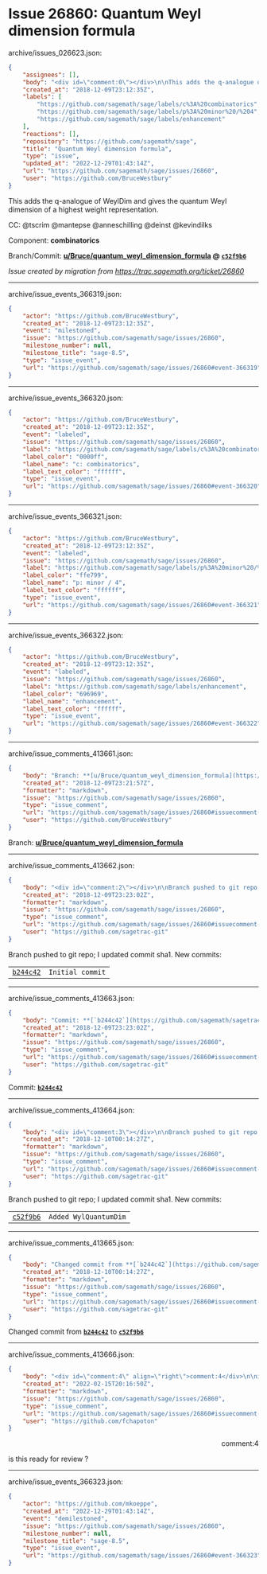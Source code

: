 # Issue 26860: Quantum Weyl dimension formula

archive/issues_026623.json:
```json
{
    "assignees": [],
    "body": "<div id=\"comment:0\"></div>\n\nThis adds the q-analogue of WeylDim and gives the quantum Weyl dimension of a highest weight representation.\n\nCC:  @tscrim @mantepse @anneschilling @deinst @kevindilks\n\nComponent: **combinatorics**\n\nBranch/Commit: **[u/Bruce/quantum_weyl_dimension_formula](https://github.com/sagemath/sagetrac-mirror/tree/u/Bruce/quantum_weyl_dimension_formula) @ [`c52f9b6`](https://github.com/sagemath/sagetrac-mirror/commit/c52f9b6d162994ba435073ad1897e19a6bda1191)**\n\n_Issue created by migration from https://trac.sagemath.org/ticket/26860_\n\n",
    "created_at": "2018-12-09T23:12:35Z",
    "labels": [
        "https://github.com/sagemath/sage/labels/c%3A%20combinatorics",
        "https://github.com/sagemath/sage/labels/p%3A%20minor%20/%204",
        "https://github.com/sagemath/sage/labels/enhancement"
    ],
    "reactions": [],
    "repository": "https://github.com/sagemath/sage",
    "title": "Quantum Weyl dimension formula",
    "type": "issue",
    "updated_at": "2022-12-29T01:43:14Z",
    "url": "https://github.com/sagemath/sage/issues/26860",
    "user": "https://github.com/BruceWestbury"
}
```
<div id="comment:0"></div>

This adds the q-analogue of WeylDim and gives the quantum Weyl dimension of a highest weight representation.

CC:  @tscrim @mantepse @anneschilling @deinst @kevindilks

Component: **combinatorics**

Branch/Commit: **[u/Bruce/quantum_weyl_dimension_formula](https://github.com/sagemath/sagetrac-mirror/tree/u/Bruce/quantum_weyl_dimension_formula) @ [`c52f9b6`](https://github.com/sagemath/sagetrac-mirror/commit/c52f9b6d162994ba435073ad1897e19a6bda1191)**

_Issue created by migration from https://trac.sagemath.org/ticket/26860_





---

archive/issue_events_366319.json:
```json
{
    "actor": "https://github.com/BruceWestbury",
    "created_at": "2018-12-09T23:12:35Z",
    "event": "milestoned",
    "issue": "https://github.com/sagemath/sage/issues/26860",
    "milestone_number": null,
    "milestone_title": "sage-8.5",
    "type": "issue_event",
    "url": "https://github.com/sagemath/sage/issues/26860#event-366319"
}
```



---

archive/issue_events_366320.json:
```json
{
    "actor": "https://github.com/BruceWestbury",
    "created_at": "2018-12-09T23:12:35Z",
    "event": "labeled",
    "issue": "https://github.com/sagemath/sage/issues/26860",
    "label": "https://github.com/sagemath/sage/labels/c%3A%20combinatorics",
    "label_color": "0000ff",
    "label_name": "c: combinatorics",
    "label_text_color": "ffffff",
    "type": "issue_event",
    "url": "https://github.com/sagemath/sage/issues/26860#event-366320"
}
```



---

archive/issue_events_366321.json:
```json
{
    "actor": "https://github.com/BruceWestbury",
    "created_at": "2018-12-09T23:12:35Z",
    "event": "labeled",
    "issue": "https://github.com/sagemath/sage/issues/26860",
    "label": "https://github.com/sagemath/sage/labels/p%3A%20minor%20/%204",
    "label_color": "ffe799",
    "label_name": "p: minor / 4",
    "label_text_color": "ffffff",
    "type": "issue_event",
    "url": "https://github.com/sagemath/sage/issues/26860#event-366321"
}
```



---

archive/issue_events_366322.json:
```json
{
    "actor": "https://github.com/BruceWestbury",
    "created_at": "2018-12-09T23:12:35Z",
    "event": "labeled",
    "issue": "https://github.com/sagemath/sage/issues/26860",
    "label": "https://github.com/sagemath/sage/labels/enhancement",
    "label_color": "696969",
    "label_name": "enhancement",
    "label_text_color": "ffffff",
    "type": "issue_event",
    "url": "https://github.com/sagemath/sage/issues/26860#event-366322"
}
```



---

archive/issue_comments_413661.json:
```json
{
    "body": "Branch: **[u/Bruce/quantum_weyl_dimension_formula](https://github.com/sagemath/sagetrac-mirror/tree/u/Bruce/quantum_weyl_dimension_formula)**",
    "created_at": "2018-12-09T23:21:57Z",
    "formatter": "markdown",
    "issue": "https://github.com/sagemath/sage/issues/26860",
    "type": "issue_comment",
    "url": "https://github.com/sagemath/sage/issues/26860#issuecomment-413661",
    "user": "https://github.com/BruceWestbury"
}
```

Branch: **[u/Bruce/quantum_weyl_dimension_formula](https://github.com/sagemath/sagetrac-mirror/tree/u/Bruce/quantum_weyl_dimension_formula)**



---

archive/issue_comments_413662.json:
```json
{
    "body": "<div id=\"comment:2\"></div>\n\nBranch pushed to git repo; I updated commit sha1. New commits:\n<table><tr><td><a href=\"https://github.com/sagemath/sagetrac-mirror/commit/b244c42e3ba14651c77e2f92523f4b90d495c7b3\"><code>b244c42</code></a></td><td><code>Initial commit</code></td></tr></table>\n",
    "created_at": "2018-12-09T23:23:02Z",
    "formatter": "markdown",
    "issue": "https://github.com/sagemath/sage/issues/26860",
    "type": "issue_comment",
    "url": "https://github.com/sagemath/sage/issues/26860#issuecomment-413662",
    "user": "https://github.com/sagetrac-git"
}
```

<div id="comment:2"></div>

Branch pushed to git repo; I updated commit sha1. New commits:
<table><tr><td><a href="https://github.com/sagemath/sagetrac-mirror/commit/b244c42e3ba14651c77e2f92523f4b90d495c7b3"><code>b244c42</code></a></td><td><code>Initial commit</code></td></tr></table>




---

archive/issue_comments_413663.json:
```json
{
    "body": "Commit: **[`b244c42`](https://github.com/sagemath/sagetrac-mirror/commit/b244c42e3ba14651c77e2f92523f4b90d495c7b3)**",
    "created_at": "2018-12-09T23:23:02Z",
    "formatter": "markdown",
    "issue": "https://github.com/sagemath/sage/issues/26860",
    "type": "issue_comment",
    "url": "https://github.com/sagemath/sage/issues/26860#issuecomment-413663",
    "user": "https://github.com/sagetrac-git"
}
```

Commit: **[`b244c42`](https://github.com/sagemath/sagetrac-mirror/commit/b244c42e3ba14651c77e2f92523f4b90d495c7b3)**



---

archive/issue_comments_413664.json:
```json
{
    "body": "<div id=\"comment:3\"></div>\n\nBranch pushed to git repo; I updated commit sha1. New commits:\n<table><tr><td><a href=\"https://github.com/sagemath/sagetrac-mirror/commit/c52f9b6d162994ba435073ad1897e19a6bda1191\"><code>c52f9b6</code></a></td><td><code>Added WylQuantumDim</code></td></tr></table>\n",
    "created_at": "2018-12-10T00:14:27Z",
    "formatter": "markdown",
    "issue": "https://github.com/sagemath/sage/issues/26860",
    "type": "issue_comment",
    "url": "https://github.com/sagemath/sage/issues/26860#issuecomment-413664",
    "user": "https://github.com/sagetrac-git"
}
```

<div id="comment:3"></div>

Branch pushed to git repo; I updated commit sha1. New commits:
<table><tr><td><a href="https://github.com/sagemath/sagetrac-mirror/commit/c52f9b6d162994ba435073ad1897e19a6bda1191"><code>c52f9b6</code></a></td><td><code>Added WylQuantumDim</code></td></tr></table>




---

archive/issue_comments_413665.json:
```json
{
    "body": "Changed commit from **[`b244c42`](https://github.com/sagemath/sagetrac-mirror/commit/b244c42e3ba14651c77e2f92523f4b90d495c7b3)** to **[`c52f9b6`](https://github.com/sagemath/sagetrac-mirror/commit/c52f9b6d162994ba435073ad1897e19a6bda1191)**",
    "created_at": "2018-12-10T00:14:27Z",
    "formatter": "markdown",
    "issue": "https://github.com/sagemath/sage/issues/26860",
    "type": "issue_comment",
    "url": "https://github.com/sagemath/sage/issues/26860#issuecomment-413665",
    "user": "https://github.com/sagetrac-git"
}
```

Changed commit from **[`b244c42`](https://github.com/sagemath/sagetrac-mirror/commit/b244c42e3ba14651c77e2f92523f4b90d495c7b3)** to **[`c52f9b6`](https://github.com/sagemath/sagetrac-mirror/commit/c52f9b6d162994ba435073ad1897e19a6bda1191)**



---

archive/issue_comments_413666.json:
```json
{
    "body": "<div id=\"comment:4\" align=\"right\">comment:4</div>\n\nis this ready for review ?",
    "created_at": "2022-02-15T20:16:50Z",
    "formatter": "markdown",
    "issue": "https://github.com/sagemath/sage/issues/26860",
    "type": "issue_comment",
    "url": "https://github.com/sagemath/sage/issues/26860#issuecomment-413666",
    "user": "https://github.com/fchapoton"
}
```

<div id="comment:4" align="right">comment:4</div>

is this ready for review ?



---

archive/issue_events_366323.json:
```json
{
    "actor": "https://github.com/mkoeppe",
    "created_at": "2022-12-29T01:43:14Z",
    "event": "demilestoned",
    "issue": "https://github.com/sagemath/sage/issues/26860",
    "milestone_number": null,
    "milestone_title": "sage-8.5",
    "type": "issue_event",
    "url": "https://github.com/sagemath/sage/issues/26860#event-366323"
}
```
